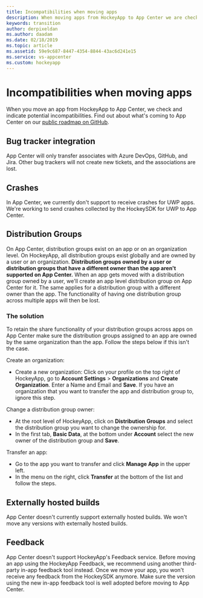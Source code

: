 ```yaml
---
title: Incompatibilities when moving apps
description: When moving apps from HockeyApp to App Center we are checking for incompatibilities.
keywords: transition
author: derpixeldan
ms.author: daadam
ms.date: 02/18/2019
ms.topic: article
ms.assetid: 59e9c687-8447-4354-8844-43ac6d241e15
ms.service: vs-appcenter
ms.custom: hockeyapp
---
```


# Incompatibilities when moving apps

When you move an app from HockeyApp to App Center, we check and indicate potential incompatibilities. Find out about what's coming to App Center on our [public roadmap on GitHub](https://github.com/Microsoft/appcenter/wiki/Roadmap).

## Bug tracker integration

App Center will only transfer associates with Azure DevOps, GitHub, and Jira. Other bug trackers will not create new tickets, and the associations are lost.

## Crashes

In App Center, we currently don't support to receive crashes for UWP apps. We're working to send crashes collected by the HockeySDK for UWP to App Center.

## Distribution Groups

On App Center, distribution groups exist on an app or on an organization level. On HockeyApp, all distribution groups exist globally and are owned by a user or an organization. **Distribution groups owned by a user or distribution groups that have a different owner than the app aren't supported on App Center.** When an app gets moved with a distribution group owned by a user, we'll create an app level distribution group on App Center for it. The same applies for a distribution group with a different owner than the app. The functionality of having one distribution group across multiple apps will then be lost.

### The solution

To retain the share functionality of your distribution groups across apps on App Center make sure the distribution groups assigned to an app are owned by the same organization than the app. Follow the steps below if this isn't the case.

Create an organization:

* Create a new organization: Click on your profile on the top right of HockeyApp, go to **Account Settings** > **Organizations** and **Create Organization**. Enter a Name and Email and **Save**. If you have an organization that you want to transfer the app and distribution group to, ignore this step.

Change a distribution group owner:

* At the root level of HockeyApp, click on **Distribution Groups** and select the distribution group you want to change the ownership for.
* In the first tab, **Basic Data**, at the bottom under **Account** select the new owner of the distribution group and **Save**.

Transfer an app:

* Go to the app you want to transfer and click **Manage App** in the upper left.
* In the menu on the right, click **Transfer** at the bottom of the list and follow the steps.

## Externally hosted builds

App Center doesn't currently support externally hosted builds. We won't move any versions with externally hosted builds.

## Feedback

App Center doesn't support HockeyApp's Feedback service. Before moving an app using the HockeyApp Feedback, we recommend using another third-party in-app feedback tool instead. Once we move your app, you won't receive any feedback from the HockeySDK anymore. Make sure the version using the new in-app feedback tool is well adopted before moving to App Center.
